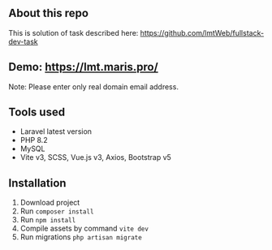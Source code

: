 ## About this repo
This is solution of task described here: https://github.com/lmtWeb/fullstack-dev-task

## Demo: https://lmt.maris.pro/
Note: Please enter only real domain email address.

## Tools used
- Laravel latest version
- PHP 8.2
- MySQL
- Vite v3, SCSS, Vue.js v3, Axios, Bootstrap v5


## Installation
1. Download project
2. Run ```composer install```
3. Run ```npm install```
4. Compile assets by command ```vite dev```
5. Run migrations ```php artisan migrate```

